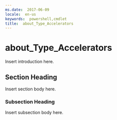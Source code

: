 ```yaml
---
ms.date:  2017-06-09
locale:  en-us
keywords:  powershell,cmdlet
title:  about_Type_Accelerators
---
```


# about_Type_Accelerators
Insert introduction here.  
  
## Section Heading  
 Insert section body here.  
  
### Subsection Heading  
 Insert subsection body here.

